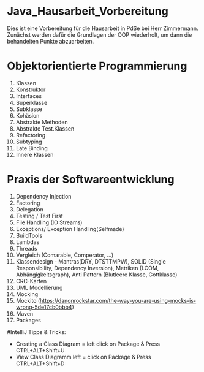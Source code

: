 # Java_Hausarbeit_Vorbereitung
Dies ist eine Vorbereitung für die Hausarbeit in PdSe bei Herr Zimmermann.
Zunächst werden dafür die Grundlagen der OOP wiederholt, um dann die behandelten Punkte abzuarbeiten.

# Objektorientierte Programmierung
1. Klassen
2. Konstruktor
3. Interfaces
4. Superklasse
5. Subklasse
6. Kohäsion
7. Abstrakte Methoden
8. Abstrakte Test.Klassen
9. Refactoring
10. Subtyping 
11. Late Binding
12. Innere Klassen



# Praxis der Softwareentwicklung
1. Dependency Injection
2. Factoring
3. Delegation
4. Testing / Test First
5. File Handling (IO Streams)
6. Exceptions/ Exception Handling(Selfmade)
7. BuildTools
8. Lambdas 
9. Threads
10. Vergleich (Comarable, Comperator, ...)
11. Klassendesign - Mantras(DRY, DTSTTMPW), SOLID (Single Responsibility, Dependency Inversion), Metriken (LCOM, Abhängigkeitsgraph), Anti Pattern (Blutleere Klasse, Gottklasse)
12. CRC-Karten
13. UML Modellierung
14. Mocking
15. Mockito (https://danonrockstar.com/the-way-you-are-using-mocks-is-wrong-5de17cb0bbb4)
16. Maven
17. Packages


#IntelliJ Tipps & Tricks:
- Creating a Class Diagram = left click on Package & Press CTRL+ALT+Shift+U
- View Class Diagramm left = click on Package & Press CTRL+ALT+Shift+D